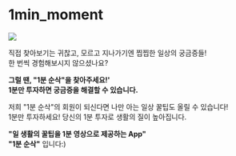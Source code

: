 # 1min_moment
![](https://i.ibb.co/Dksz6w3/1.png)

직접 찾아보기는 귀찮고, 모르고 지나가기엔 찝찝한 일상의 궁금증들!
<br>
한 번씩 경험해보시지 않으셨나요?

**그럴 땐, "1분 순삭"을 찾아주세요!'
<br>
1분만 투자하면 궁금증을 해결할 수 있습니다.**

저희 "1분 순삭"의 회원이 되신다면 나만 아는 일상 꿀팁도 올릴 수 있습니다!
<br>
1분만 투자하세요! 당신의 1분 투자로 생활의 질이 높아집니다.

**"일 생활의 꿀팁을 1분 영상으로 제공하는 App"**
<br>
**"1분 순삭"** 입니다:)
